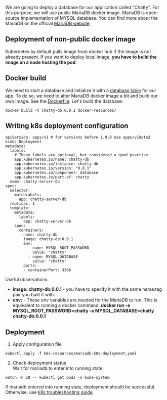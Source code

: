 We are going to deploy a database for our application called "Chatty". For this purpose, we will use public MariaDB docker image. MariaDB is open-source implementation of MYSQL database. You can find more about the MariaDB on the official [MariaDB website](https://mariadb.com/).

## Deployment of non-public docker image
Kubernetes by default pulls image from docker hub if the image is not already present. If you want to deploy local image, **you have to build the image on a node hosting the pod**.

## Docker build
We need to start a database and initialize it with a [database table](docker-resources/chatty.sql) for our app. To do so, we need to alter MariaDB docker image a bit and build our own image. See the [Dockerfile](docker-resources/Dockerfile). Let's build the database:  
```
docker build -t chatty-db:0.0.1 docker-resources/
```

## Writing k8s deployment configuration
```
apiVersion: apps/v1 # for versions before 1.9.0 use apps/v1beta2
kind: Deployment
metadata:
  labels:
    # These labels are optional, but considered a good practise
    app.kubernetes.io/name: chatty-db
    app.kubernetes.io/instance: chatty-db
    app.kubernetes.io/version: "0.0.1"
    app.kubernetes.io/component: database
    app.kubernetes.io/part-of: chatty
  name: chatty-server-db
spec:
  selector:
    matchLabels:
      app: chatty-server-db
  replicas: 1
  template:
    metadata:
      labels:
        app: chatty-server-db
    spec:
      containers:
      - name: chatty-db
        image: chatty-db:0.0.1
        env:
          - name: MYSQL_ROOT_PASSWORD
            value: "chatty"
          - name: MYSQL_DATABASE
            value: "chatty"
        ports:
        - containerPort: 3306
```
Useful observations:
* **image: chatty-db:0.0.1** - you have to specify it with the same name:tag pair you built it with.
* **env:** - These env variables are needed for the MariaDB to run. This is equivalent to running a docker command: **docker run -e MYSQL_ROOT_PASSWORD=chatty -e MYSQL_DATABASE=chatty chatty-db:0.0.1**

## Deployment
1. Apply configuration file  
```
kubectl apply -f k8s-resources/mariadb-k8s-deployment.yaml
```

2. Check deployment status  
Wait for mariadb to enter into running state.
```
watch -n 10 -- kubectl get pods -n kube-system
```

If mariadb entered into running state, deployment should be successful. Otherwise, use [k8s troubleshooting guide](../../kubernetes-guides/troubleshooting.md).
